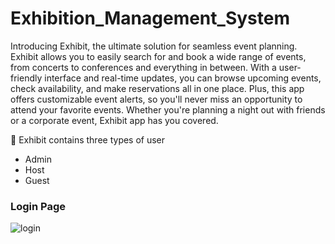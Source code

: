 # Exhibition_Management_System

Introducing Exhibit, the ultimate solution for seamless event planning. Exhibit allows you 
to easily search for and book a wide range of events, from concerts to conferences and 
everything in between. With a user-friendly interface and real-time updates, you can browse 
upcoming events, check availability, and make reservations all in one place. Plus, this app 
offers customizable event alerts, so you'll never miss an opportunity to attend your favorite 
events. Whether you're planning a night out with friends or a corporate event, Exhibit app has you covered.

💠 Exhibit contains three types of user
- Admin
- Host
- Guest


### Login Page

![login](https://github.com/tahsinhasib/Exhibition_Management_System/assets/99963332/8356304a-6b46-4767-99ed-661b15a3c6dc)

